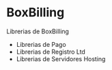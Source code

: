# BoxBilling
Librerias de BoxBilling
* Librerias de Pago
* Librerias de Registro Ltd
* Librerias de Servidores Hosting
